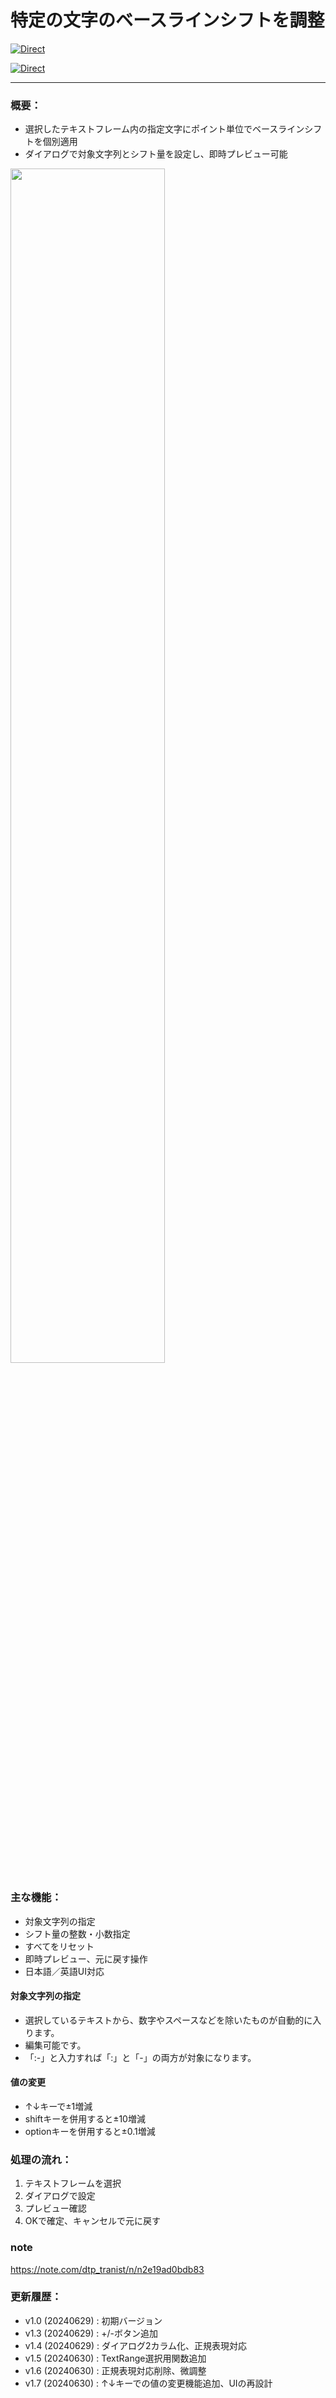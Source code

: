 # 特定の文字のベースラインシフトを調整

[![Direct](https://img.shields.io/badge/Direct%20Link-SmartBaselineShifter.jsx-ffcc00.svg)](https://github.com/swwwitch/illustrator-scripts/blob/master/jsx/text/SmartBaselineShifter.jsx)

[![Direct](https://img.shields.io/badge/Back%20to%20home-All%20scripts-cccccc.svg)](https://github.com/swwwitch/illustrator-scripts/blob/master/README.md)

---

### 概要：

- 選択したテキストフレーム内の指定文字にポイント単位でベースラインシフトを個別適用
- ダイアログで対象文字列とシフト量を設定し、即時プレビュー可能

<img alt="" src="https://www.dtp-transit.jp/images/ss-524-430-72-20250715-060247.png" width="70%" />

### 主な機能：

- 対象文字列の指定
- シフト量の整数・小数指定
- すべてをリセット
- 即時プレビュー、元に戻す操作
- 日本語／英語UI対応

#### 対象文字列の指定

- 選択しているテキストから、数字やスペースなどを除いたものが自動的に入ります。
- 編集可能です。
- 「:-」と入力すれば「:」と「-」の両方が対象になります。

#### 値の変更

- ↑↓キーで±1増減
- shiftキーを併用すると±10増減
- optionキーを併用すると±0.1増減

### 処理の流れ：

1. テキストフレームを選択
2. ダイアログで設定
3. プレビュー確認
4. OKで確定、キャンセルで元に戻す

### note

https://note.com/dtp_tranist/n/n2e19ad0bdb83

### 更新履歴：

- v1.0 (20240629) : 初期バージョン
- v1.3 (20240629) : +/-ボタン追加
- v1.4 (20240629) : ダイアログ2カラム化、正規表現対応
- v1.5 (20240630) : TextRange選択用関数追加
- v1.6 (20240630) : 正規表現対応削除、微調整
- v1.7 (20240630) : ↑↓キーでの値の変更機能追加、UIの再設計